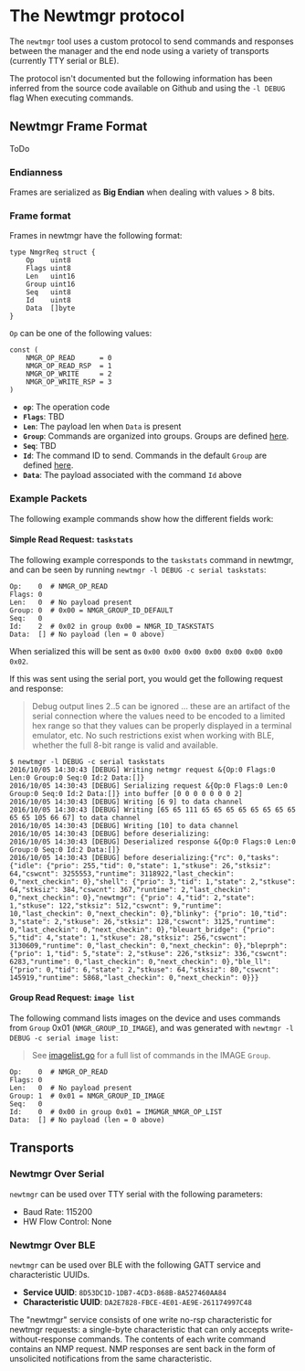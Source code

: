 # The Newtmgr protocol

The `newtmgr` tool uses a custom protocol to send commands and responses
between the manager and the end node using a variety of transports (currently
TTY serial or BLE).

The protocol isn't documented but the following information has been inferred
from the source code available on Github and using the `-l DEBUG` flag When
executing commands.

## Newtmgr Frame Format

ToDo

### Endianness

Frames are serialized as **Big Endian** when dealing with values > 8 bits.

### Frame format

Frames in newtmgr have the following format:

```
type NmgrReq struct {
	Op    uint8
	Flags uint8
	Len   uint16
	Group uint16
	Seq   uint8
	Id    uint8
	Data  []byte
}
```

`Op` can be one of the following values:

```
const (
	NMGR_OP_READ      = 0
	NMGR_OP_READ_RSP  = 1
	NMGR_OP_WRITE     = 2
	NMGR_OP_WRITE_RSP = 3
)
```

- **`op`**: The operation code
- **`Flags`**: TBD
- **`Len`**:  The payload len when `Data` is present
- **`Group`**: Commands are organized into groups. Groups are defined
  [here](https://github.com/apache/incubator-mynewt-newt/blob/master/newtmgr/protocol/defs.go).
- **`Seq`**: TBD
- **`Id`**: The command ID to send. Commands in the default `Group` are defined
  [here](https://github.com/apache/incubator-mynewt-newt/blob/master/newtmgr/protocol/defs.go).
- **`Data`**: The payload associated with the command `Id` above

### Example Packets

The following example commands show how the different fields work:

#### Simple Read Request: `taskstats`

The following example corresponds to the `taskstats` command in newtmgr, and
can be seen by running `newtmgr -l DEBUG -c serial taskstats`:

```
Op:    0  # NMGR_OP_READ
Flags: 0
Len:   0  # No payload present
Group: 0  # 0x00 = NMGR_GROUP_ID_DEFAULT
Seq:   0
Id:    2  # 0x02 in group 0x00 = NMGR_ID_TASKSTATS
Data:  [] # No payload (len = 0 above)
```

When serialized this will be sent as `0x00 0x00 0x00 0x00 0x00 0x00 0x00 0x02`.

If this was sent using the serial port, you would get the following request and response:

> Debug output lines 2..5 can be ignored ... these are an artifact of the serial connection where the values need to be encoded to a limited hex range so that they values can be properly displayed in a terminal emulator, etc. No such restrictions exist when working with BLE, whether the full 8-bit range is valid and available.

```
$ newtmgr -l DEBUG -c serial taskstats
2016/10/05 14:30:43 [DEBUG] Writing netmgr request &{Op:0 Flags:0 Len:0 Group:0 Seq:0 Id:2 Data:[]}
2016/10/05 14:30:43 [DEBUG] Serializing request &{Op:0 Flags:0 Len:0 Group:0 Seq:0 Id:2 Data:[]} into buffer [0 0 0 0 0 0 0 2]
2016/10/05 14:30:43 [DEBUG] Writing [6 9] to data channel
2016/10/05 14:30:43 [DEBUG] Writing [65 65 111 65 65 65 65 65 65 65 65 65 65 105 66 67] to data channel
2016/10/05 14:30:43 [DEBUG] Writing [10] to data channel
2016/10/05 14:30:43 [DEBUG] before deserializing:
2016/10/05 14:30:43 [DEBUG] Deserialized response &{Op:0 Flags:0 Len:0 Group:0 Seq:0 Id:2 Data:[]}
2016/10/05 14:30:43 [DEBUG] before deserializing:{"rc": 0,"tasks": {"idle": {"prio": 255,"tid": 0,"state": 1,"stkuse": 26,"stksiz": 64,"cswcnt": 3255553,"runtime": 3118922,"last_checkin": 0,"next_checkin": 0},"shell": {"prio": 3,"tid": 1,"state": 2,"stkuse": 64,"stksiz": 384,"cswcnt": 367,"runtime": 2,"last_checkin": 0,"next_checkin": 0},"newtmgr": {"prio": 4,"tid": 2,"state": 1,"stkuse": 122,"stksiz": 512,"cswcnt": 9,"runtime": 10,"last_checkin": 0,"next_checkin": 0},"blinky": {"prio": 10,"tid": 3,"state": 2,"stkuse": 26,"stksiz": 128,"cswcnt": 3125,"runtime": 0,"last_checkin": 0,"next_checkin": 0},"bleuart_bridge": {"prio": 5,"tid": 4,"state": 1,"stkuse": 28,"stksiz": 256,"cswcnt": 3130609,"runtime": 0,"last_checkin": 0,"next_checkin": 0},"bleprph": {"prio": 1,"tid": 5,"state": 2,"stkuse": 226,"stksiz": 336,"cswcnt": 6283,"runtime": 0,"last_checkin": 0,"next_checkin": 0},"ble_ll": {"prio": 0,"tid": 6,"state": 2,"stkuse": 64,"stksiz": 80,"cswcnt": 145919,"runtime": 5868,"last_checkin": 0,"next_checkin": 0}}}
```

#### Group Read Request: `image list`

The following command lists images on the device and uses commands from `Group`
0x01 (`NMGR_GROUP_ID_IMAGE`), and was generated with `newtmgr -l DEBUG -c serial image list`:

> See [imagelist.go](https://github.com/apache/incubator-mynewt-newt/blob/master/newtmgr/protocol/imagelist.go)
for a full list of commands in the IMAGE `Group`.

```
Op:    0  # NMGR_OP_READ
Flags: 0
Len:   0  # No payload present
Group: 1  # 0x01 = NMGR_GROUP_ID_IMAGE
Seq:   0
Id:    0  # 0x00 in group 0x01 = IMGMGR_NMGR_OP_LIST
Data:  [] # No payload (len = 0 above)
```

## Transports

### Newtmgr Over Serial

`newtmgr` can be used over TTY serial with the following parameters:

- Baud Rate: 115200
- HW Flow Control: None

### Newtmgr Over BLE

`newtmgr` can be used over BLE with the following GATT service and
characteristic UUIDs.

- **Service UUID**: `8D53DC1D-1DB7-4CD3-868B-8A527460AA84`
- **Characteristic UUID**: `DA2E7828-FBCE-4E01-AE9E-261174997C48`

The  "newtmgr" service consists of one write no-rsp characteristic
for newtmgr requests: a single-byte characteristic that can only
accepts write-without-response commands.  The contents of each write
command contains an NMP request.  NMP responses are sent back in the
form of unsolicited notifications from the same characteristic.
